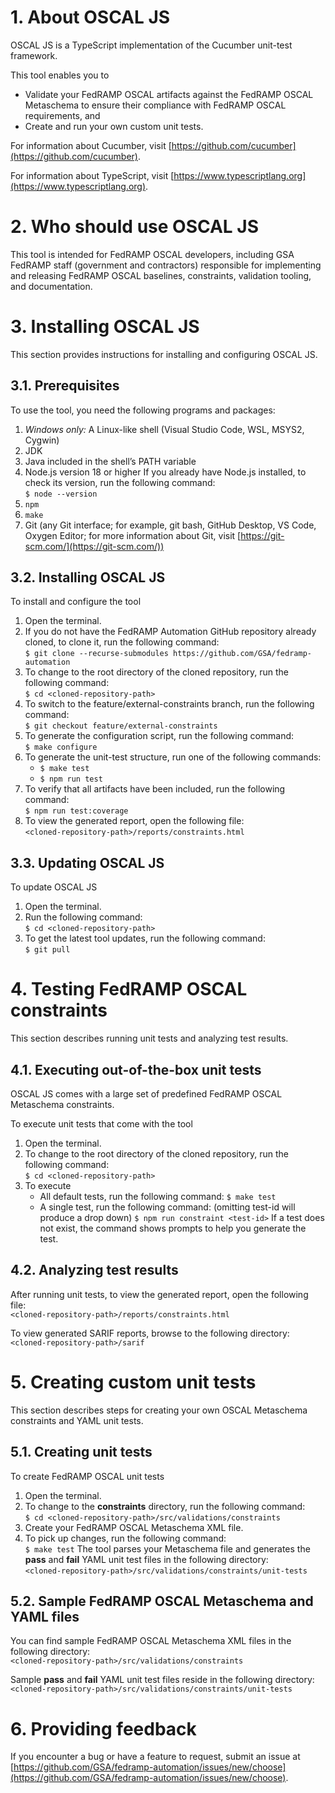 # 1. About OSCAL JS
OSCAL JS is a TypeScript implementation of the Cucumber unit-test framework.

This tool enables you to
* Validate your FedRAMP OSCAL artifacts against the FedRAMP OSCAL Metaschema to ensure their compliance with FedRAMP OSCAL requirements, and  
* Create and run your own custom unit tests.

For information about Cucumber, visit [https://github.com/cucumber](https://github.com/cucumber).

For information about TypeScript, visit [https://www.typescriptlang.org](https://www.typescriptlang.org).

# 2. Who should use OSCAL JS
This tool is intended for FedRAMP OSCAL developers, including GSA FedRAMP staff (government and contractors) responsible for implementing and releasing FedRAMP OSCAL baselines, constraints, validation tooling, and documentation.

# 3. Installing OSCAL JS
This section provides instructions for installing and configuring OSCAL JS.

## 3.1. Prerequisites
To use the tool, you need the following programs and packages:
1. *Windows only:* A Linux-like shell (Visual Studio Code, WSL, MSYS2, Cygwin)  
2. JDK  
3. Java included in the shell’s PATH variable  
4. Node.js version 18 or higher
   If you already have Node.js installed, to check its version, run the following command:  
   `$ node --version`
5. `npm`   
6. `make`   
7. Git (any Git interface; for example, git bash, GitHub Desktop, VS Code, Oxygen Editor; for more information about Git, visit [https://git-scm.com/](https://git-scm.com/))

## 3.2. Installing OSCAL JS
To install and configure the tool
1. Open the terminal.  
2. If you do not have the FedRAMP Automation GitHub repository already cloned, to clone it, run the following command:  
   `$ git clone --recurse-submodules https://github.com/GSA/fedramp-automation`  
3. To change to the root directory of the cloned repository, run the following command:  
   `$ cd <cloned-repository-path>`  
4. To switch to the feature/external-constraints branch, run the following command:  
   `$ git checkout feature/external-constraints`  
5. To generate the configuration script, run the following command:  
   `$ make configure`  
6. To generate the unit-test structure, run one of the following commands:  
   * `$ make test`  
   * `$ npm run test`  
7. To verify that all artifacts have been included, run the following command:  
   `$ npm run test:coverage`  
8. To view the generated report, open the following file:  
   `<cloned-repository-path>/reports/constraints.html`

## 3.3. Updating OSCAL JS
To update OSCAL JS
1. Open the terminal.  
2. Run the following command:  
   `$ cd <cloned-repository-path>`  
3. To get the latest tool updates, run the following command:  
   `$ git pull`

# 4. Testing FedRAMP OSCAL constraints
This section describes running unit tests and analyzing test results.

## 4.1. Executing out-of-the-box unit tests
OSCAL JS comes with a large set of predefined FedRAMP OSCAL Metaschema constraints.

To execute unit tests that come with the tool
1. Open the terminal.  
2. To change to the root directory of the cloned repository, run the following command:  
   `$ cd <cloned-repository-path>`  
3. To execute  
   * All default tests, run the following command:
   `$ make test`
   * A single test, run the following command: (omitting test-id will produce a drop down)
   `$ npm run constraint <test-id>`
  If a test does not exist, the command shows prompts to help you generate the test.

## 4.2. Analyzing test results
After running unit tests, to view the generated report, open the following file:  
`<cloned-repository-path>/reports/constraints.html`

To view generated SARIF reports, browse to the following directory:  
`<cloned-repository-path>/sarif`

# 5. Creating custom unit tests
This section describes steps for creating your own OSCAL Metaschema constraints and YAML unit tests.  

## 5.1. Creating unit tests
To create FedRAMP OSCAL unit tests
1. Open the terminal.  
2. To change to the **constraints** directory, run the following command:  
   `$ cd <cloned-repository-path>/src/validations/constraints`  
3. Create your FedRAMP OSCAL Metaschema XML file.  
4. To pick up changes, run the following command:  
   `$ make test`
The tool parses your Metaschema file and generates the **pass** and **fail** YAML unit test files in the following directory:  
`<cloned-repository-path>/src/validations/constraints/unit-tests`

## 5.2. Sample FedRAMP OSCAL Metaschema and YAML files
You can find sample FedRAMP OSCAL Metaschema XML files in the following directory:  
`<cloned-repository-path>/src/validations/constraints`

Sample **pass** and **fail** YAML unit test files reside in the following directory:  
`<cloned-repository-path>/src/validations/constraints/unit-tests`

# 6\. Providing feedback
If you encounter a bug or have a feature to request, submit an issue at [https://github.com/GSA/fedramp-automation/issues/new/choose](https://github.com/GSA/fedramp-automation/issues/new/choose).  
